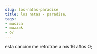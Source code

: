 ```yaml
---
slug: los-natas-paradise  
title: los natas - paradise.  
tags:  
- musica  
- muzzak  
- o/  
---
```

  
  
  
esta cancion me retrotrae a mis 16 a#os O;  
